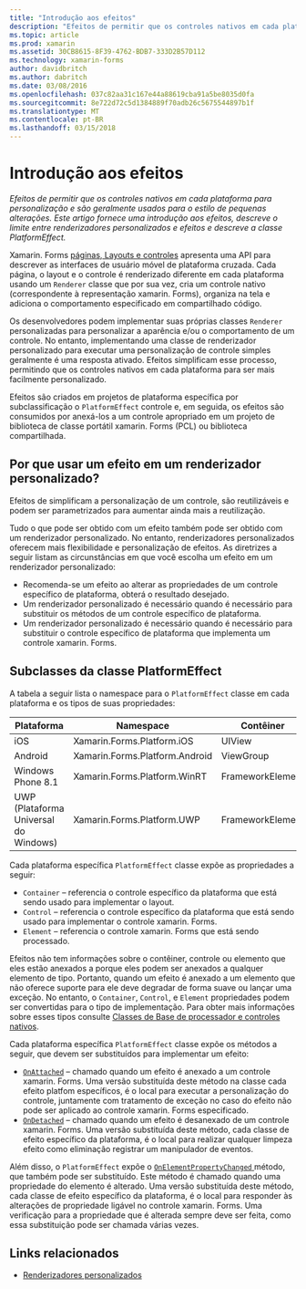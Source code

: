 ```yaml
---
title: "Introdução aos efeitos"
description: "Efeitos de permitir que os controles nativos em cada plataforma para personalização e são geralmente usados para o estilo de pequenas alterações. Este artigo fornece uma introdução aos efeitos, descreve o limite entre renderizadores personalizados e efeitos e descreve a classe PlatformEffect."
ms.topic: article
ms.prod: xamarin
ms.assetid: 30CB8615-8F39-4762-BDB7-333D2B57D112
ms.technology: xamarin-forms
author: davidbritch
ms.author: dabritch
ms.date: 03/08/2016
ms.openlocfilehash: 037c82aa31c167e44a88619cba91a5be8035d0fa
ms.sourcegitcommit: 8e722d72c5d1384889f70adb26c5675544897b1f
ms.translationtype: MT
ms.contentlocale: pt-BR
ms.lasthandoff: 03/15/2018
---
```

# <a name="introduction-to-effects"></a>Introdução aos efeitos

_Efeitos de permitir que os controles nativos em cada plataforma para personalização e são geralmente usados para o estilo de pequenas alterações. Este artigo fornece uma introdução aos efeitos, descreve o limite entre renderizadores personalizados e efeitos e descreve a classe PlatformEffect._

Xamarin. Forms [páginas, Layouts e controles](~/xamarin-forms/user-interface/controls/index.md) apresenta uma API para descrever as interfaces de usuário móvel de plataforma cruzada. Cada página, o layout e o controle é renderizado diferente em cada plataforma usando um `Renderer` classe que por sua vez, cria um controle nativo (correspondente à representação xamarin. Forms), organiza na tela e adiciona o comportamento especificado em compartilhado código.

Os desenvolvedores podem implementar suas próprias classes `Renderer` personalizadas para personalizar a aparência e/ou o comportamento de um controle. No entanto, implementando uma classe de renderizador personalizado para executar uma personalização de controle simples geralmente é uma resposta ativado. Efeitos simplificam esse processo, permitindo que os controles nativos em cada plataforma para ser mais facilmente personalizado.

Efeitos são criados em projetos de plataforma específica por subclassificação o `PlatformEffect` controle e, em seguida, os efeitos são consumidos por anexá-los a um controle apropriado em um projeto de biblioteca de classe portátil xamarin. Forms (PCL) ou biblioteca compartilhada.

## <a name="why-use-an-effect-over-a-custom-renderer"></a>Por que usar um efeito em um renderizador personalizado?

Efeitos de simplificam a personalização de um controle, são reutilizáveis e podem ser parametrizados para aumentar ainda mais a reutilização.

Tudo o que pode ser obtido com um efeito também pode ser obtido com um renderizador personalizado. No entanto, renderizadores personalizados oferecem mais flexibilidade e personalização de efeitos. As diretrizes a seguir listam as circunstâncias em que você escolha um efeito em um renderizador personalizado:

- Recomenda-se um efeito ao alterar as propriedades de um controle específico de plataforma, obterá o resultado desejado.
- Um renderizador personalizado é necessário quando é necessário para substituir os métodos de um controle específico de plataforma.
- Um renderizador personalizado é necessário quando é necessário para substituir o controle específico de plataforma que implementa um controle xamarin. Forms.

## <a name="subclassing-the-platformeffect-class"></a>Subclasses da classe PlatformEffect

A tabela a seguir lista o namespace para o `PlatformEffect` classe em cada plataforma e os tipos de suas propriedades:

|Plataforma|Namespace|Contêiner|Controle|
|--- |--- |--- |--- |
|iOS|Xamarin.Forms.Platform.iOS|UIView|UIView|
|Android|Xamarin.Forms.Platform.Android|ViewGroup|Exibir|
|Windows Phone 8.1|Xamarin.Forms.Platform.WinRT|FrameworkElement|FrameworkElement|
|UWP (Plataforma Universal do Windows)|Xamarin.Forms.Platform.UWP|FrameworkElement|FrameworkElement|

Cada plataforma específica `PlatformEffect` classe expõe as propriedades a seguir:

- `Container` – referencia o controle específico da plataforma que está sendo usado para implementar o layout.
- `Control` – referencia o controle específico da plataforma que está sendo usado para implementar o controle xamarin. Forms.
- `Element` – referencia o controle xamarin. Forms que está sendo processado.

Efeitos não tem informações sobre o contêiner, controle ou elemento que eles estão anexados a porque eles podem ser anexados a qualquer elemento de tipo. Portanto, quando um efeito é anexado a um elemento que não oferece suporte para ele deve degradar de forma suave ou lançar uma exceção. No entanto, o `Container`, `Control`, e `Element` propriedades podem ser convertidas para o tipo de implementação. Para obter mais informações sobre esses tipos consulte [Classes de Base de processador e controles nativos](~/xamarin-forms/app-fundamentals/custom-renderer/renderers.md).

Cada plataforma específica `PlatformEffect` classe expõe os métodos a seguir, que devem ser substituídos para implementar um efeito:

- [`OnAttached`](https://developer.xamarin.com/api/member/Xamarin.Forms.Effect.OnAttached()/) – chamado quando um efeito é anexado a um controle xamarin. Forms. Uma versão substituída deste método na classe cada efeito platfom específicos, é o local para executar a personalização do controle, juntamente com tratamento de exceção no caso do efeito não pode ser aplicado ao controle xamarin. Forms especificado.
- [`OnDetached`](https://developer.xamarin.com/api/member/Xamarin.Forms.Effect.OnDetached()/) – chamado quando um efeito é desanexado de um controle xamarin. Forms. Uma versão substituída deste método, cada classe de efeito específico da plataforma, é o local para realizar qualquer limpeza efeito como eliminação registrar um manipulador de eventos.

Além disso, o `PlatformEffect` expõe o [ `OnElementPropertyChanged` ](https://developer.xamarin.com/api/member/Xamarin.Forms.PlatformEffect%3CTContainer,TControl%3E.OnElementPropertyChanged/p/System.ComponentModel.PropertyChangedEventArgs/) método, que também pode ser substituído. Este método é chamado quando uma propriedade do elemento é alterado. Uma versão substituída deste método, cada classe de efeito específico da plataforma, é o local para responder às alterações de propriedade ligável no controle xamarin. Forms. Uma verificação para a propriedade que é alterada sempre deve ser feita, como essa substituição pode ser chamada várias vezes.


## <a name="related-links"></a>Links relacionados

- [Renderizadores personalizados](~/xamarin-forms/app-fundamentals/custom-renderer/index.md)

